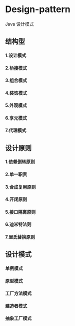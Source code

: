# Design-pattern
Java 设计模式


## 结构型	

#### 1.设计模式

#### 2.桥接模式

#### 3.组合模式

#### 4.装饰模式

#### 5.外观模式

#### 6.享元模式

#### 7.代理模式

## 

## 设计原则

#### 1.依赖倒转原则

#### 2.单一职责

#### 3.合成复用原则

#### 4.开闭原则

#### 5.接口隔离原则

#### 6.迪米特法则

#### 7.里氏替换原则

## 

## 设计模式

#### 单例模式

#### 原型模式

#### 工厂方法模式

#### 建造者模式

#### 抽象工厂模式

